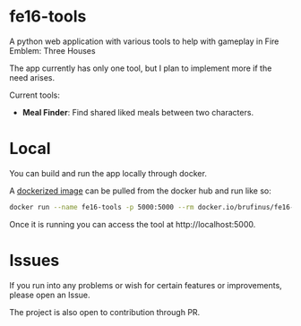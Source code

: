 # fe16-tools

A python web application with various tools to
help with gameplay in Fire Emblem: Three Houses

The app currently has only one tool, but I
plan to implement more if the need arises.

Current tools:
- **Meal Finder**: Find shared liked meals between two characters.

# Local

You can build and run the app locally through docker.

A [dockerized image](https://hub.docker.com/r/brufinus/fe16-tools)
can be pulled from the docker hub and run like so:

```bash
docker run --name fe16-tools -p 5000:5000 --rm docker.io/brufinus/fe16-tools:latest
```

Once it is running you can access the tool at http://localhost:5000.

# Issues

If you run into any problems or wish for certain
features or improvements, please open an Issue.

The project is also open to contribution through PR.

